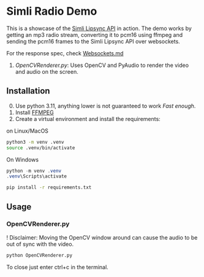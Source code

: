 # Simli Radio Demo

This is a showcase of the [Simli Lipsync API](ws://api.simli.ai/LipsyncStream) in action. The demo works by getting an mp3 radio stream, converting it to pcm16 using ffmpeg and sending the pcm16 frames to the Simli Lipsync API over websockets.

For the response spec, check [Websockets.md](Websockets.md)

1. *OpenCVRenderer.py*: Uses OpenCV and PyAudio to render the video and audio on the screen.

## Installation

0. Use python 3.11, anything lower is not guaranteed to work *Fast enough*.
1. Install [FFMPEG](https://ffmpeg.org/download.html)
2. Create a virtual environment and install the requirements:

on Linux/MacOS

``` bash
python3 -m venv .venv
source .venv/bin/activate
```

On Windows

```powershell
python -m venv .venv
.venv\Scripts\activate
```

``` bash
pip install -r requirements.txt
```

## Usage

### OpenCVRenderer.py

! Disclaimer: Moving the OpenCV window around can cause the audio to be out of sync with the video.

``` bash
python OpenCVRenderer.py
```

To close just enter ctrl+c in the terminal.
